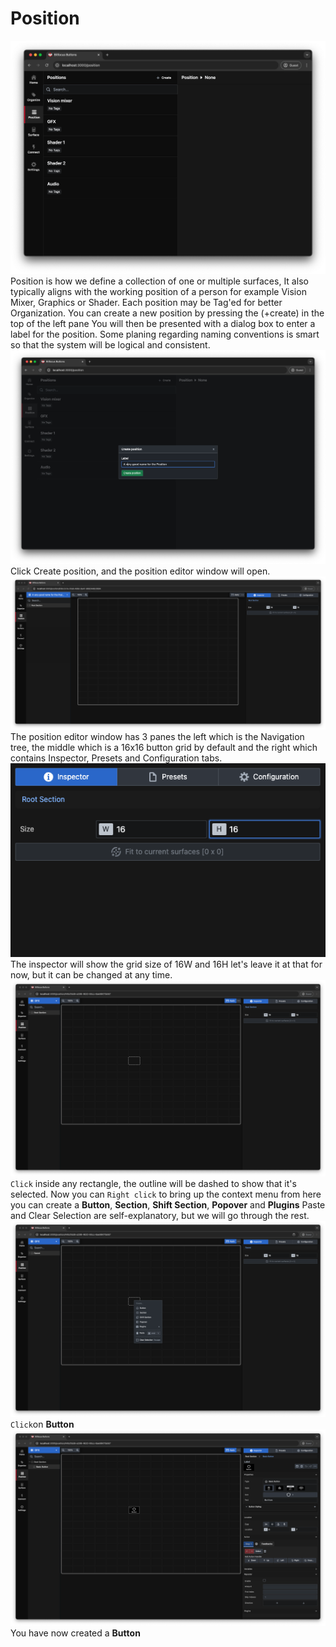 # Position
![position](images/position/positions.png 'position')
Position is how we define a collection of one or multiple surfaces, It also typically aligns with the working position of a person for example Vision Mixer, Graphics or Shader. Each position may be Tag'ed for better Organization. You can create a new position by pressing the (+create) in the top of the left pane
You will then be presented with a dialog box to enter a label for the position. Some planing regarding naming conventions is smart so that the system will be logical and consistent.
![Create position](images/position/create_position.png 'create poition')
Click Create position, and the position editor window will open.
![Position editor window](images/position/position_editor_window.png 'position editor window')
The position editor window has 3 panes the left which is the Navigation tree, the middle which is a 16x16 button grid by default and the right which contains Inspector, Presets and Configuration tabs.
![Inspector](images/position/inspector.png 'inspector')
The inspector will show the grid size of 16W and 16H let's leave it at that for now, but it can be changed at any time.
![Click inside any rectangle](images/position/click_inside_any_rectangle.png 'Click inside any rectangle')
`Click` inside any rectangle, the outline will be dashed to show that it's selected. Now you can `Right click` to bring up the context menu from here you can create a **Button**, **Section**, **Shift Section**, **Popover** and **Plugins** Paste and Clear Selection are self-explanatory, but we will go through the rest.
![alt text](images/position/right_click.png)
`Click`on **Button**
![Click on Button](images/position/button_on_grid.png 'Click on Button')
You have now created a **Button**